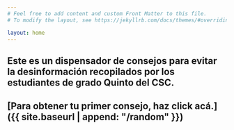 ```yaml
---
# Feel free to add content and custom Front Matter to this file.
# To modify the layout, see https://jekyllrb.com/docs/themes/#overriding-theme-defaults

layout: home
---
```


## Este es un dispensador de consejos para evitar la desinformación recopilados por los estudiantes de grado Quinto del CSC.

## [Para obtener tu primer consejo, haz click acá.]({{ site.baseurl | append: "/random" }})

